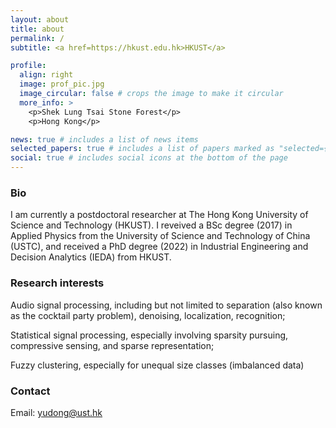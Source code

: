```yaml
---
layout: about
title: about
permalink: /
subtitle: <a href=https://hkust.edu.hk>HKUST</a>

profile:
  align: right
  image: prof_pic.jpg
  image_circular: false # crops the image to make it circular
  more_info: >
    <p>Shek Lung Tsai Stone Forest</p>
    <p>Hong Kong</p>

news: true # includes a list of news items
selected_papers: true # includes a list of papers marked as "selected={true}"
social: true # includes social icons at the bottom of the page
---
```

### Bio

I am currently a postdoctoral researcher at The Hong Kong University of Science and Technology (HKUST). I reveived a BSc degree (2017) in Applied Physics from the University of Science and Technology of China (USTC), and received a PhD degree (2022) in Industrial Engineering and Decision Analytics (IEDA) from HKUST.

### Research interests

Audio signal processing, including but not limited to separation (also known as the cocktail party problem), denoising, localization, recognition;   

Statistical signal processing, especially involving sparsity pursuing, compressive sensing, and sparse representation;

Fuzzy clustering, especially for unequal size classes (imbalanced data)

### Contact

Email: yudong@ust.hk
